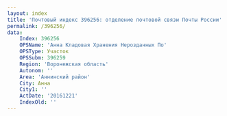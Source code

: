 ```yaml
---
layout: index
title: 'Почтовый индекс 396256: отделение почтовой связи Почты России'
permalink: /396256/
data:
    Index: 396256
    OPSName: 'Анна Кладовая Хранения Нерозданных По'
    OPSType: Участок
    OPSSubm: 396259
    Region: 'Воронежская область'
    Autonom: ''
    Area: 'Аннинский район'
    City: Анна
    City1: ''
    ActDate: '20161221'
    IndexOld: ''
---
```

